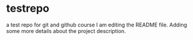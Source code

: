 
# testrepo
a test repo for git and github course
I am editing the README file. Adding some more details about the project description.

